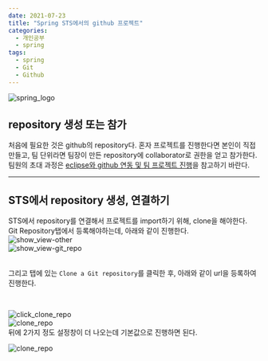 ```yaml
---
date: 2021-07-23
title: "Spring STS에서의 github 프로젝트"
categories:
  - 개인공부
  - spring
tags:
  - spring
  - Git
  - Github
---
```


![spring_logo](https://rnrudxo2872.github.io/assets/images/spring/spring_logo.png)

## repository 생성 또는 참가

처음에 필요한 것은 github의 repository다. 혼자 프로젝트를 진행한다면 본인이 직접 만들고, 팀 단위라면 팀장이 만든 repository에 collaborator로 권한을 얻고 참가한다.  
팀원의 초대 과정은 [eclipse와 github 연동 및 팀 프로젝트 진행](https://rnrudxo2872.github.io/git/eclipse/eclipse-github-team/)을 참고하기 바란다.

---

## STS에서 repository 생성, 연결하기

STS에서 repository를 연결해서 프로젝트를 import하기 위해, clone을 해야한다.  
Git Repository탭에서 등록해야하는데, 아래와 같이 진행한다.  
![show_view-other](https://rnrudxo2872.github.io/assets/images/spring/git-pro/show_view-other.png)  
![show_view-git_repo](https://rnrudxo2872.github.io/assets/images/spring/git-pro/show_view-git_repositories.png)  
<br>

그리고 탭에 있는 <code>Clone a Git repository</code>를 클릭한 후, 아래와 같이 url을 등록하여 진행한다.

<br>

![click_clone_repo](https://rnrudxo2872.github.io/assets/images/spring/git-pro/click_clone_git_repo.png)  
![clone_repo](https://rnrudxo2872.github.io/assets/images/spring/git-pro/clone_git_repo.png)
<br>
뒤에 2가지 정도 설정창이 더 나오는데 기본값으로 진행하면 된다.
<br>

![clone_repo](https://rnrudxo2872.github.io/assets/images/spring/git-pro/click_repo_import_pro.png)
